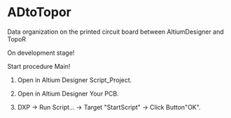 # ADtoTopor
Data organization on the printed circuit board between AltiumDesigner and TopoR

On development stage!

Start procedure Main!

1) Open in Altium Designer Script_Project.

2) Open in Altium Designer Your PCB.

3) DXP -> Run Script... -> Target "StartScript" -> Click Button"OK". 
